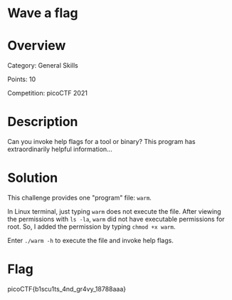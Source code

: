 # Wave a flag

# Overview
Category: General Skills

Points: 10

Competition: picoCTF 2021

# Description
Can you invoke help flags for a tool or binary? This program has extraordinarily helpful information...

# Solution
This challenge provides one "program" file: `warm`.

In Linux terminal, just typing `warm` does not execute the file. After viewing the permissions with `ls -la`, `warm` did not have executable permissions for root.
So, I added the permission by typing `chmod +x warm`.

Enter `./warm -h` to execute the file and invoke help flags.

# Flag
picoCTF{b1scu1ts_4nd_gr4vy_18788aaa}
